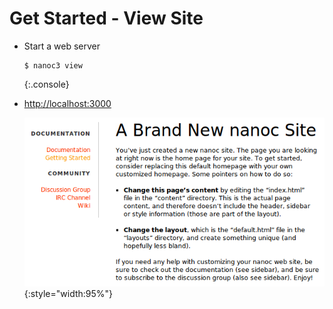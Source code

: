 Get Started - View Site
=======================

- Start a web server

  ~~~
  $ nanoc3 view
  ~~~
  {:.console}

- <http://localhost:3000>

  ![New nanoc site](assets/new-nanoc-site.png){:style="width:95%"}
